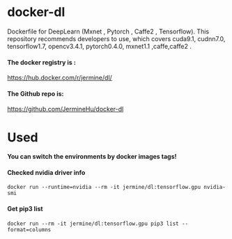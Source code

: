 # docker-dl
Dockerfile for DeepLearn (Mxnet , Pytorch , Caffe2 , Tensorflow). This repository recommends developers to use, which covers cuda9.1, cudnn7.0, tensorflow1.7, opencv3.4.1, pytorch0.4.0, mxnet1.1 ,caffe,caffe2 .

#### The docker registry is :
https://hub.docker.com/r/jermine/dl/

#### The Github repo is:
https://github.com/JermineHu/docker-dl

# Used
**You can switch the environments by docker images tags!**
#### Checked nvidia driver info 
```
docker run --runtime=nvidia --rm -it jermine/dl:tensorflow.gpu nvidia-smi
```
#### Get pip3 list
```
docker run --rm -it jermine/dl:tensorflow.gpu pip3 list --format=columns
```

